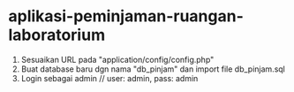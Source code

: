 # aplikasi-peminjaman-ruangan-laboratorium

1. Sesuaikan URL pada "application/config/config.php"
2. Buat database baru dgn nama "db_pinjam" dan import file db_pinjam.sql
3. Login sebagai admin // user: admin, pass: admin
